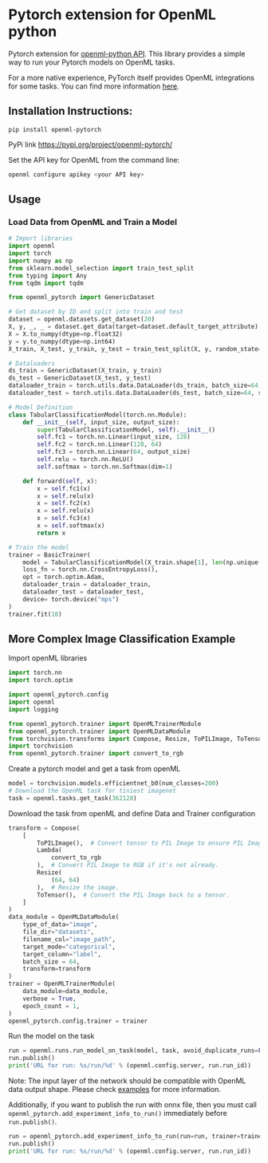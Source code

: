 # Pytorch extension for OpenML python

Pytorch extension for [openml-python API](https://github.com/openml/openml-python). This library provides a simple way to run your Pytorch models on OpenML tasks. 

For a more native experience, PyTorch itself provides OpenML integrations for some tasks. You can find more information [here](<Integrations of OpenML in PyTorch.md>).

## Installation Instructions:

`pip install openml-pytorch`

PyPi link https://pypi.org/project/openml-pytorch/

Set the API key for OpenML from the command line:
```bash
openml configure apikey <your API key>
```

## Usage
### Load Data from OpenML and Train a Model
```python
# Import libraries
import openml
import torch
import numpy as np
from sklearn.model_selection import train_test_split
from typing import Any
from tqdm import tqdm

from openml_pytorch import GenericDataset

# Get dataset by ID and split into train and test
dataset = openml.datasets.get_dataset(20)
X, y, _, _ = dataset.get_data(target=dataset.default_target_attribute)
X = X.to_numpy(dtype=np.float32)  
y = y.to_numpy(dtype=np.int64)    
X_train, X_test, y_train, y_test = train_test_split(X, y, random_state=1, stratify=y)

# Dataloaders
ds_train = GenericDataset(X_train, y_train)
ds_test = GenericDataset(X_test, y_test)
dataloader_train = torch.utils.data.DataLoader(ds_train, batch_size=64, shuffle=True)
dataloader_test = torch.utils.data.DataLoader(ds_test, batch_size=64, shuffle=False)

# Model Definition
class TabularClassificationModel(torch.nn.Module):
    def __init__(self, input_size, output_size):
        super(TabularClassificationModel, self).__init__()
        self.fc1 = torch.nn.Linear(input_size, 128)
        self.fc2 = torch.nn.Linear(128, 64)
        self.fc3 = torch.nn.Linear(64, output_size)
        self.relu = torch.nn.ReLU()
        self.softmax = torch.nn.Softmax(dim=1)

    def forward(self, x):
        x = self.fc1(x)
        x = self.relu(x)
        x = self.fc2(x)
        x = self.relu(x)
        x = self.fc3(x)
        x = self.softmax(x)
        return x

# Train the model
trainer = BasicTrainer(
    model = TabularClassificationModel(X_train.shape[1], len(np.unique(y_train))),
    loss_fn = torch.nn.CrossEntropyLoss(),
    opt = torch.optim.Adam,
    dataloader_train = dataloader_train,
    dataloader_test = dataloader_test,
    device= torch.device("mps")
)
trainer.fit(10)
```
## More Complex Image Classification Example

Import openML libraries
```python
import torch.nn
import torch.optim

import openml_pytorch.config
import openml
import logging

from openml_pytorch.trainer import OpenMLTrainerModule
from openml_pytorch.trainer import OpenMLDataModule
from torchvision.transforms import Compose, Resize, ToPILImage, ToTensor, Lambda
import torchvision
from openml_pytorch.trainer import convert_to_rgb

```
Create a pytorch model and get a task from openML
```python
model = torchvision.models.efficientnet_b0(num_classes=200)
# Download the OpenML task for tiniest imagenet
task = openml.tasks.get_task(362128)
```
Download the task from openML and define Data and Trainer configuration
```python
transform = Compose(
    [
        ToPILImage(),  # Convert tensor to PIL Image to ensure PIL Image operations can be applied.
        Lambda(
            convert_to_rgb
        ),  # Convert PIL Image to RGB if it's not already.
        Resize(
            (64, 64)
        ),  # Resize the image.
        ToTensor(),  # Convert the PIL Image back to a tensor.
    ]
)
data_module = OpenMLDataModule(
    type_of_data="image",
    file_dir="datasets",
    filename_col="image_path",
    target_mode="categorical",
    target_column="label",
    batch_size = 64,
    transform=transform
)
trainer = OpenMLTrainerModule(
    data_module=data_module,
    verbose = True,
    epoch_count = 1,
)
openml_pytorch.config.trainer = trainer
```
Run the model on the task
```python
run = openml.runs.run_model_on_task(model, task, avoid_duplicate_runs=False)
run.publish()
print('URL for run: %s/run/%d' % (openml.config.server, run.run_id))
```
Note: The input layer of the network should be compatible with OpenML data output shape. Please check [examples](/examples/) for more information.

Additionally, if you want to publish the run with onnx file, then you must call ```openml_pytorch.add_experiment_info_to_run()``` immediately before ```run.publish()```. 

```python
run = openml_pytorch.add_experiment_info_to_run(run=run, trainer=trainer)
run.publish()
print('URL for run: %s/run/%d' % (openml.config.server, run.run_id))
```
